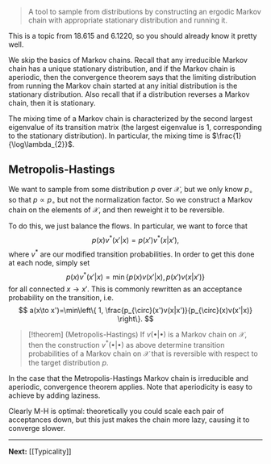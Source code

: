 > A tool to sample from distributions by constructing an ergodic Markov chain with appropriate stationary distribution and running it.

This is a topic from 18.615 and 6.1220, so you should already know it pretty well.

We skip the basics of Markov chains. Recall that any irreducible Markov chain has a unique stationary distribution, and if the Markov chain is aperiodic, then the convergence theorem says that the limiting distribution from running the Markov chain started at any initial distribution is the stationary distribution. Also recall that if a distribution reverses a Markov chain, then it is stationary.

The mixing time of a Markov chain is characterized by the second largest eigenvalue of its transition matrix (the largest eigenvalue is $1$, corresponding to the stationary distribution). In particular, the mixing time is $\frac{1}{\log\lambda_{2}}$. 

## Metropolis-Hastings

We want to sample from some distribution $p$ over $\mathcal{X}$, but we only know $p_{\circ}$ so that $p\propto p_{\circ}$ but not the normalization factor. So we construct a Markov chain on the elements of $\mathcal{X}$, and then reweight it to be reversible.

To do this, we just balance the flows. In particular, we want to force that
$$
p(x)v^*(x'|x)=p(x')v^*(x|x'),
$$
where $v^*$ are our modified transition probabilities. In order to get this done at each node, simply set
$$
p(x)v^{*}(x'|x)=\min\{ p(x)v(x'|x), p(x')v(x|x') \}
$$
for all connected $x\to x'$. This is commonly rewritten as an acceptance probability on the transition, i.e.
$$
a(x\to x')=\min\left\{ 1, \frac{p_{\circ}(x')v(x|x')}{p_{\circ}(x)v(x'|x)} \right\}.
$$
> [!theorem] (Metropolis-Hastings)
> If $v(\bullet|\bullet)$ is a Markov chain on $\mathcal{X}$, then the construction $v^{*}(\bullet|\bullet)$ as above determine transition probabilities of a Markov chain on $\mathcal{X}$ that is reversible with respect to the target distribution $p$.

In the case that the Metropolis-Hastings Markov chain is irreducible and aperiodic, convergence theorem applies. Note that aperiodicity is easy to achieve by adding laziness.

Clearly M-H is optimal: theoretically you could scale each pair of acceptances down, but this just makes the chain more lazy, causing it to converge slower.

---

**Next:** [[Typicality]]

